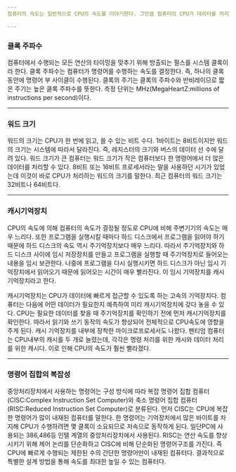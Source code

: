 ```yaml
---
컴퓨터의 속도는 일반적으로 CPU의 속도를 이야기한다. 그만큼 컴퓨터의 CPU가 데이터를 처리하는 속도는 컴퓨터의 성능을 평가하는 중요한 요인이다. CPU가 데이터를 처리하는 속도는 클록주파수,워드크기,캐시기억장치,명령어 집합의 복합성,파이프 라이닝,병렬 처리 등의 여러 가지 요소에 좌우된다.

---
```

### 클록 주파수
컴퓨터에서 수행되는 모든 연산의 타이밍을 맞추기 위해 방출되는 펄스를 시스템 클록이라 한다. 클록 주파수는 컴퓨터가 명령어를 수행하는 속도를 결정한다. 즉, 하나의 클록 동안에 명령어 부 사이클이 수행된다. 클록의 주기는 클록의 주파수와 반비레이므로 짧은 주기는 높은 클록 주파수를 뜻한다. 측정 단위는 MHz(MegaHeartZ:millions of instructions per second)이다.

---
### 워드 크기
워드의 크기는 CPU가 한 번에 읽고, 쓸 수 있는 비트 수다. 1바이트는 8비트이지만 워드의 크기는 시스템에 따라서 달라진다. 즉, 레지스터의 크기와 버스의 데이터 선 수에 달려 있다. 워드 크기가 큰 컴퓨터는 워드 크기가 작은 컴퓨터보다 한 명령어에서 더 많은 데이터를 처리할 수 있다. 8비트 또는 16비트 프로세서라는 말을 사용하던 시기가 있었는데 이것이 바로 CPU가 처리하는 워드의 크기를 말한다. 최근 컴퓨터의 워드 크기는 32비트나 64비트다.

---
### 캐시기억장치
CPU의 속도에 의해 컴퓨터의 속도가 결정될 정도로 CPU에 비해 주변기기의 속도는 매우 느리다. 또한 프로그램을 실행시킬 때마다 하드 디스크에서 프로그램을 읽어야 하기 때문에 하드 디스크의 속도 역시 주기억장치보다 매우 느리다. 따라서 주기억장치와 하드 디스크 사이에 임시 저장장치를 만들고 프로그램을 실행할 때 주기억장치로 들어오는 내용을 임시 보관한다. 나중에 프로그램을 다시 실행시키면 하드 디스크가 아닌 임시 기억장치에서 읽어오기 때문에 읽어오는 시간이 매우 빨라진다. 이 임시 기억장치를 캐시기억장치라고 한다. 

캐시기억장치는 CPU가 데이터에 빠르게 접근할 수 있도록 하는 고속의 기억장치다. 컴퓨터는 다음에 어떤 데이터가 필요한지 예측하여 미리 캐시기억장치에 갖다 놓을 수 있다. CPU는 필요한 데이터를 찾을 때 주기억장치를 확인하기 전에 먼저 캐시기억장치를 확인한다. 따라서 읽기와 쓰기 동작의 속도가 향상되어 전체적으로 CPU속도에 영향을 주게 된다. 캐시 기억장치를 내부에 장착한 마이크로프로세서도 나왔다. 펜티엄 컴퓨터는 CPU내부의 캐시를 두 개로 늘렸는데, 각각은 명령 처리를 위한 캐시와 데이터 처리를 위한 캐시다. 이로 인해 CPU의 속도가 훨씬 빨라졌다.

---
### 명령어 집합의 복잡성
중앙처리장치에서 사용하는 명령어는 구성 방식에 따라 복잡 명령어 집합 컴퓨터(CISC:Complex Instruction Set Computer)와 축소 명령어 집합 컴퓨터(RISC:Reduced Instruction Set Computer)로 분류된다. 먼저 CISC는 CPU에 복잡한 명령어가 많이 내재된 컴퓨터를 말한다. 한 명령어는 기억장치에서 많은 바이트를 차지해 CPU가 수행하려면 몇 클록이 소요되므로 저속으로 동작하게 된다. 일단PC에 사용되는 386,486등 인텔 계열의 중앙처리장치에서 사용된다.
RISC는 연산 속도를 향상시키기 위해 제어 논리를 단순화하고 CISC에 비해 단순화된 명령어구조를 가진다. 즉 CPU에 빠르게 수행되는 제한된 수의 간단한 명령어만이 내재된 컴퓨터다. 결과적으로 특별한 설계 방법을 통해 속도를 최대한 높일 수 있는 컴퓨터다.
